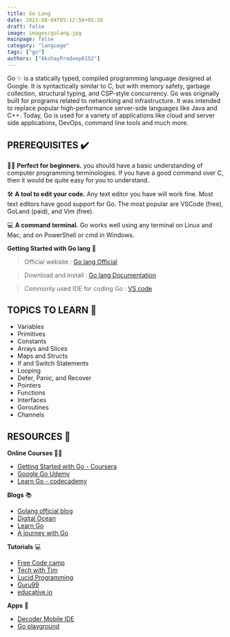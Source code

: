 ```yaml
---
title: Go Lang
date: 2021-08-04T05:12:58+05:30
draft: false
image: images/golang.jpg
mainpage: false
category: "language"
tags: ["go"]
authors: ["AkshayPradeep6152"]
---
```


Go ✨  is a statically typed, compiled programming language designed at Google. It is syntactically similar to C, but with memory safety, garbage collection, structural typing, and CSP-style concurrency. Go was originally built for programs related to networking and infrastructure. It was intended to replace popular high-performance server-side languages like Java and C++. Today, Go is used for a variety of applications like cloud and server side applications, DevOps, command line tools and much more.



## PREREQUISITES ✔️

👩‍💻 **Perfect for beginners.** you should have a basic understanding of computer programming terminologies. If you have a good command over C, then it would be quite easy for you to understand.

🛠️ **A tool to edit your code.** Any text editor you have will work fine. Most text editors have good support for Go. The most popular are VSCode (free), GoLand (paid), and Vim (free).

💻 **A command terminal.** Go works well using any terminal on Linux and Mac, and on PowerShell or cmd in Windows.

**Getting Started with Go lang** 🧰

>Official website : [Go lang Official](https://golang.org/) 

>Download  and install : [Go lang Documentation](https://go.dev/)

>Commonly used IDE for coding Go : [VS code](https://code.visualstudio.com/)



## TOPICS TO LEARN 📝

- Variables
- Primitives
- Constants
- Arrays and Slices
- Maps and Structs
- If and Switch Statements
- Looping
- Defer, Panic, and Recover
- Pointers
- Functions
- Interfaces
- Goroutines
- Channels


## RESOURCES 💼

**Online Courses** 👩‍💻

- [Getting Started with Go - Coursera](https://www.coursera.org/learn/golang-getting-started?specialization=google-golang) 
- [Google Go Udemy](https://www.udemy.com/course/learn-how-to-code/)
- [Learn Go - codecademy](https://www.codecademy.com/learn/learn-go)


**Blogs** 📚

- [Golang official blog](https://blog.golang.org/)
- [Digital Ocean ](https://www.digitalocean.com/community/tutorial_series/how-to-code-in-go)
- [Learn Go](https://blog.learngoprogramming.com/)
- [A journey with Go](https://medium.com/a-journey-with-go)



**Tutorials** 💻

- [Free Code camp](https://www.youtube.com/watch?v=YS4e4q9oBaU&feature=youtu.be)
- [Tech with Tim](https://www.youtube.com/playlist?list=PLzMcBGfZo4-mtY_SE3HuzQJzuj4VlUG0q)
- [Lucid Programming](https://www.youtube.com/playlist?list=PL5tcWHG-UPH0jOCtEIpDNpbwOnhc6h9Om)
- [Guru99](https://www.guru99.com/google-go-tutorial.html)
- [educative.io](https://www.educative.io/blog/golang-tutorial)



**Apps** 📱 

- [Decoder Mobile IDE](https://play.google.com/store/apps/details?id=com.paprbit.dcoder)
- [Go playground ](https://play.golang.org/)

